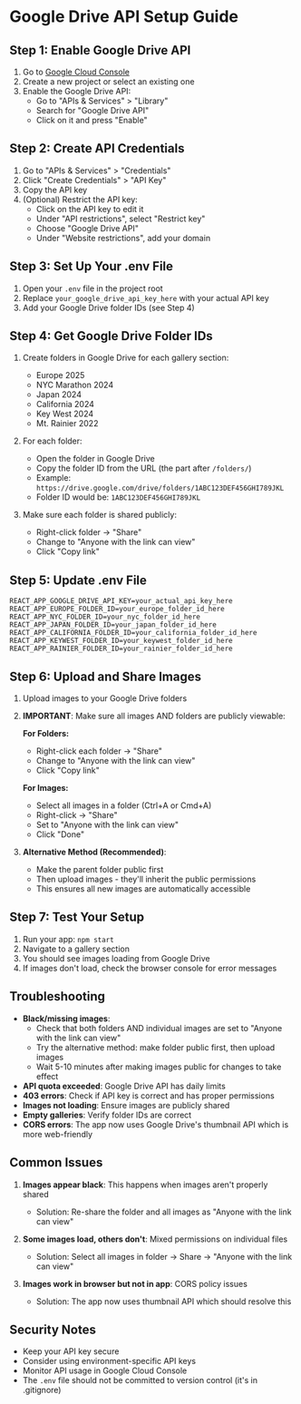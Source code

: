 # Google Drive API Setup Guide

## Step 1: Enable Google Drive API

1. Go to [Google Cloud Console](https://console.cloud.google.com/)
2. Create a new project or select an existing one
3. Enable the Google Drive API:
   - Go to "APIs & Services" > "Library"
   - Search for "Google Drive API"
   - Click on it and press "Enable"

## Step 2: Create API Credentials

1. Go to "APIs & Services" > "Credentials"
2. Click "Create Credentials" > "API Key"
3. Copy the API key
4. (Optional) Restrict the API key:
   - Click on the API key to edit it
   - Under "API restrictions", select "Restrict key"
   - Choose "Google Drive API"
   - Under "Website restrictions", add your domain

## Step 3: Set Up Your .env File

1. Open your `.env` file in the project root
2. Replace `your_google_drive_api_key_here` with your actual API key
3. Add your Google Drive folder IDs (see Step 4)

## Step 4: Get Google Drive Folder IDs

1. Create folders in Google Drive for each gallery section:
   - Europe 2025
   - NYC Marathon 2024
   - Japan 2024
   - California 2024
   - Key West 2024
   - Mt. Rainier 2022

2. For each folder:
   - Open the folder in Google Drive
   - Copy the folder ID from the URL (the part after `/folders/`)
   - Example: `https://drive.google.com/drive/folders/1ABC123DEF456GHI789JKL` 
   - Folder ID would be: `1ABC123DEF456GHI789JKL`

3. Make sure each folder is shared publicly:
   - Right-click folder → "Share"
   - Change to "Anyone with the link can view"
   - Click "Copy link"

## Step 5: Update .env File

```env
REACT_APP_GOOGLE_DRIVE_API_KEY=your_actual_api_key_here
REACT_APP_EUROPE_FOLDER_ID=your_europe_folder_id_here
REACT_APP_NYC_FOLDER_ID=your_nyc_folder_id_here
REACT_APP_JAPAN_FOLDER_ID=your_japan_folder_id_here
REACT_APP_CALIFORNIA_FOLDER_ID=your_california_folder_id_here
REACT_APP_KEYWEST_FOLDER_ID=your_keywest_folder_id_here
REACT_APP_RAINIER_FOLDER_ID=your_rainier_folder_id_here
```

## Step 6: Upload and Share Images

1. Upload images to your Google Drive folders
2. **IMPORTANT**: Make sure all images AND folders are publicly viewable:
   
   **For Folders:**
   - Right-click each folder → "Share"
   - Change to "Anyone with the link can view"
   - Click "Copy link"
   
   **For Images:**
   - Select all images in a folder (Ctrl+A or Cmd+A)
   - Right-click → "Share" 
   - Set to "Anyone with the link can view"
   - Click "Done"

3. **Alternative Method (Recommended)**:
   - Make the parent folder public first
   - Then upload images - they'll inherit the public permissions
   - This ensures all new images are automatically accessible

## Step 7: Test Your Setup

1. Run your app: `npm start`
2. Navigate to a gallery section
3. You should see images loading from Google Drive
4. If images don't load, check the browser console for error messages

## Troubleshooting

- **Black/missing images**: 
  - Check that both folders AND individual images are set to "Anyone with the link can view"
  - Try the alternative method: make folder public first, then upload images
  - Wait 5-10 minutes after making images public for changes to take effect
- **API quota exceeded**: Google Drive API has daily limits
- **403 errors**: Check if API key is correct and has proper permissions
- **Images not loading**: Ensure images are publicly shared
- **Empty galleries**: Verify folder IDs are correct
- **CORS errors**: The app now uses Google Drive's thumbnail API which is more web-friendly

## Common Issues

1. **Images appear black**: This happens when images aren't properly shared
   - Solution: Re-share the folder and all images as "Anyone with the link can view"
   
2. **Some images load, others don't**: Mixed permissions on individual files
   - Solution: Select all images in folder → Share → "Anyone with the link can view"
   
3. **Images work in browser but not in app**: CORS policy issues
   - Solution: The app now uses thumbnail API which should resolve this

## Security Notes

- Keep your API key secure
- Consider using environment-specific API keys
- Monitor API usage in Google Cloud Console
- The `.env` file should not be committed to version control (it's in .gitignore)
